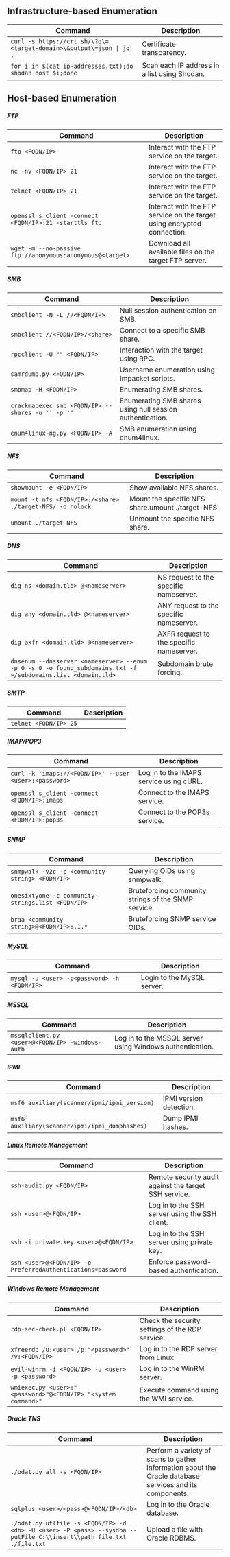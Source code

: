 ## Infrastructure-based Enumeration

|**Command**|**Description**|
|---|---|
|`curl -s https://crt.sh/\?q\=<target-domain>\&output\=json \| jq .`|Certificate transparency.|
|`for i in $(cat ip-addresses.txt);do shodan host $i;done`|Scan each IP address in a list using Shodan.|

## Host-based Enumeration

##### FTP

|**Command**|**Description**|
|---|---|
|`ftp <FQDN/IP>`|Interact with the FTP service on the target.|
|`nc -nv <FQDN/IP> 21`|Interact with the FTP service on the target.|
|`telnet <FQDN/IP> 21`|Interact with the FTP service on the target.|
|`openssl s_client -connect <FQDN/IP>:21 -starttls ftp`|Interact with the FTP service on the target using encrypted connection.|
|`wget -m --no-passive ftp://anonymous:anonymous@<target>`|Download all available files on the target FTP server.|

##### SMB

|**Command**|**Description**|
|---|---|
|`smbclient -N -L //<FQDN/IP>`|Null session authentication on SMB.|
|`smbclient //<FQDN/IP>/<share>`|Connect to a specific SMB share.|
|`rpcclient -U "" <FQDN/IP>`|Interaction with the target using RPC.|
|`samrdump.py <FQDN/IP>`|Username enumeration using Impacket scripts.|
|`smbmap -H <FQDN/IP>`|Enumerating SMB shares.|
|`crackmapexec smb <FQDN/IP> --shares -u '' -p ''`|Enumerating SMB shares using null session authentication.|
|`enum4linux-ng.py <FQDN/IP> -A`|SMB enumeration using enum4linux.|

##### NFS

|**Command**|**Description**|
|---|---|
|`showmount -e <FQDN/IP>`|Show available NFS shares.|
|`mount -t nfs <FQDN/IP>:/<share> ./target-NFS/ -o nolock`|Mount the specific NFS share.umount ./target-NFS|
|`umount ./target-NFS`|Unmount the specific NFS share.|

##### DNS

|**Command**|**Description**|
|---|---|
|`dig ns <domain.tld> @<nameserver>`|NS request to the specific nameserver.|
|`dig any <domain.tld> @<nameserver>`|ANY request to the specific nameserver.|
|`dig axfr <domain.tld> @<nameserver>`|AXFR request to the specific nameserver.|
|`dnsenum --dnsserver <nameserver> --enum -p 0 -s 0 -o found_subdomains.txt -f ~/subdomains.list <domain.tld>`|Subdomain brute forcing.|

##### SMTP

|**Command**|**Description**|
|---|---|
|`telnet <FQDN/IP> 25`||

##### IMAP/POP3

|**Command**|**Description**|
|---|---|
|`curl -k 'imaps://<FQDN/IP>' --user <user>:<password>`|Log in to the IMAPS service using cURL.|
|`openssl s_client -connect <FQDN/IP>:imaps`|Connect to the IMAPS service.|
|`openssl s_client -connect <FQDN/IP>:pop3s`|Connect to the POP3s service.|

##### SNMP

|**Command**|**Description**|
|---|---|
|`snmpwalk -v2c -c <community string> <FQDN/IP>`|Querying OIDs using snmpwalk.|
|`onesixtyone -c community-strings.list <FQDN/IP>`|Bruteforcing community strings of the SNMP service.|
|`braa <community string>@<FQDN/IP>:.1.*`|Bruteforcing SNMP service OIDs.|

##### MySQL

|**Command**|**Description**|
|---|---|
|`mysql -u <user> -p<password> -h <FQDN/IP>`|Login to the MySQL server.|

##### MSSQL

|**Command**|**Description**|
|---|---|
|`mssqlclient.py <user>@<FQDN/IP> -windows-auth`|Log in to the MSSQL server using Windows authentication.|

##### IPMI

|**Command**|**Description**|
|---|---|
|`msf6 auxiliary(scanner/ipmi/ipmi_version)`|IPMI version detection.|
|`msf6 auxiliary(scanner/ipmi/ipmi_dumphashes)`|Dump IPMI hashes.|

##### Linux Remote Management

|**Command**|**Description**|
|---|---|
|`ssh-audit.py <FQDN/IP>`|Remote security audit against the target SSH service.|
|`ssh <user>@<FQDN/IP>`|Log in to the SSH server using the SSH client.|
|`ssh -i private.key <user>@<FQDN/IP>`|Log in to the SSH server using private key.|
|`ssh <user>@<FQDN/IP> -o PreferredAuthentications=password`|Enforce password-based authentication.|

##### Windows Remote Management

|**Command**|**Description**|
|---|---|
|`rdp-sec-check.pl <FQDN/IP>`|Check the security settings of the RDP service.|
|`xfreerdp /u:<user> /p:"<password>" /v:<FQDN/IP>`|Log in to the RDP server from Linux.|
|`evil-winrm -i <FQDN/IP> -u <user> -p <password>`|Log in to the WinRM server.|
|`wmiexec.py <user>:"<password>"@<FQDN/IP> "<system command>"`|Execute command using the WMI service.|

##### Oracle TNS

|**Command**|**Description**|
|---|---|
|`./odat.py all -s <FQDN/IP>`|Perform a variety of scans to gather information about the Oracle database services and its components.|
|`sqlplus <user>/<pass>@<FQDN/IP>/<db>`|Log in to the Oracle database.|
|`./odat.py utlfile -s <FQDN/IP> -d <db> -U <user> -P <pass> --sysdba --putFile C:\\insert\\path file.txt ./file.txt`|Upload a file with Oracle RDBMS.|